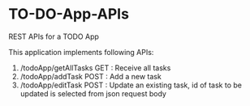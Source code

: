 # TO-DO-App-APIs
REST APIs for a TODO App

This application implements following APIs:

1. /todoApp/getAllTasks GET : Receive all tasks
2. /todoApp/addTask POST : Add a new task
3. /todoApp/editTask POST : Update an existing task, id of task to be updated is selected from json request body
